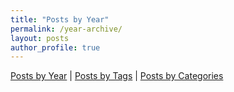```yaml
---
title: "Posts by Year"
permalink: /year-archive/
layout: posts
author_profile: true
---
```


[Posts by Year](/blog/year-archive/) | [Posts by Tags](/blog/tags/) | [Posts by Categories](/blog/category/)
